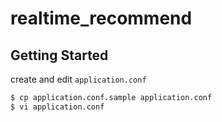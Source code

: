 # realtime_recommend

## Getting Started

create and edit `application.conf`

```sh
$ cp application.conf.sample application.conf
$ vi application.conf
```

